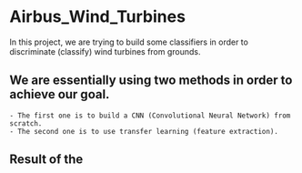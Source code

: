 # Airbus_Wind_Turbines

In this project, we are trying to build some classifiers in order to discriminate (classify) wind turbines from grounds.

## We are essentially using two methods in order to achieve our goal.
    - The first one is to build a CNN (Convolutional Neural Network) from scratch.
    - The second one is to use transfer learning (feature extraction).
    
## Result of the 
